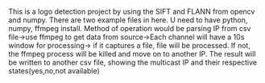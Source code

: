 
This is a logo detection project by using the SIFT and FLANN from opencv and numpy. There are two example files in here. U need to have python, numpy, ffmpeg install. Method of operation would be parsing IP from csv file->use ffmpeg to get data from source->Each channel will have a 10s window for processing-> if it captures a file, file will be processed. If not, the ffmpeg process will be killed and move on to another IP. The result will be written to another csv file, showing the multicast IP and their respective states(yes,no,not available)
